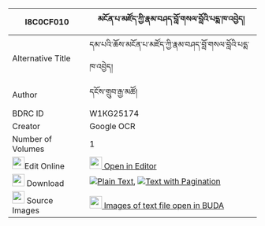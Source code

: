 |I8C0CF010|མངོན་པ་མཛོད་ཀྱི་རྣམ་བཤད་བློ་གསལ་བློའི་པདྨ་ཁ་འབྱེད། 
| --- | --- 
|Alternative Title |དམ་པའི་ཆོས་མངོན་པ་མཛོད་ཀྱི་རྣམ་བཤད་བློ་གསལ་བློའི་པདྨ་ཁ་འབྱེད།
|Author| དངོས་གྲུབ་རྒྱ་མཚོ།
|BDRC ID | W1KG25174
|Creator | Google OCR
|Number of Volumes| 1
|<img width="25" src="https://img.icons8.com/color/25/000000/edit-property.png">Edit Online| [<img width="25" src="https://avatars.githubusercontent.com/u/45091458?s=200&v=4"> Open in Editor](http://editor.openpecha.org/I8C0CF010)
|<img width="25" src="https://img.icons8.com/fluent/48/000000/download-2.png"/>  Download | [![](https://img.icons8.com/color/20/000000/txt.png)Plain Text](https://github.com/Openpecha/I8C0CF010/releases/download/v1/ngonpa_dzo_kyi_namshe_losal_lo_plain_I8C0CF010.zip), [![](https://img.icons8.com/color/20/000000/txt.png)Text with Pagination](https://github.com/Openpecha/I8C0CF010/releases/download/v1/ngonpa_dzo_kyi_namshe_losal_lo_pages_I8C0CF010.zip)
|<img width="25" src="https://img.icons8.com/plasticine/100/000000/pictures-folder.png"/>  Source Images | [<img width="25" src="https://library.bdrc.io/icons/BUDA-small.svg"> Images of text file open in BUDA](https://library.bdrc.io/show/bdr:W1KG25174)
